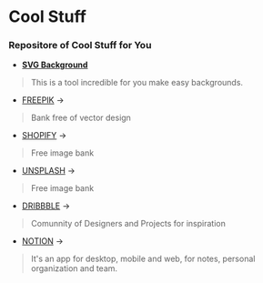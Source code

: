 # Cool Stuff
### Repositore of Cool Stuff for You

- [**SVG Background**](https://www.svgbackgrounds.com/)  
 >This is a tool incredible for you make easy backgrounds. 

- [FREEPIK](https://br.freepik.com/) -> 
 >Bank free of vector design

- [SHOPIFY](https://burst.shopify.com/) -> 
 >Free image bank

- [UNSPLASH](https://unsplash.com/) ->
 >Free image bank

- [DRIBBBLE](https://dribbble.com/) -> 
 >Comunnity of Designers and Projects for inspiration
 
 - [NOTION](https://www.notion.so/) ->
 >It's an app for desktop, mobile and web, for notes, personal organization and  team.
